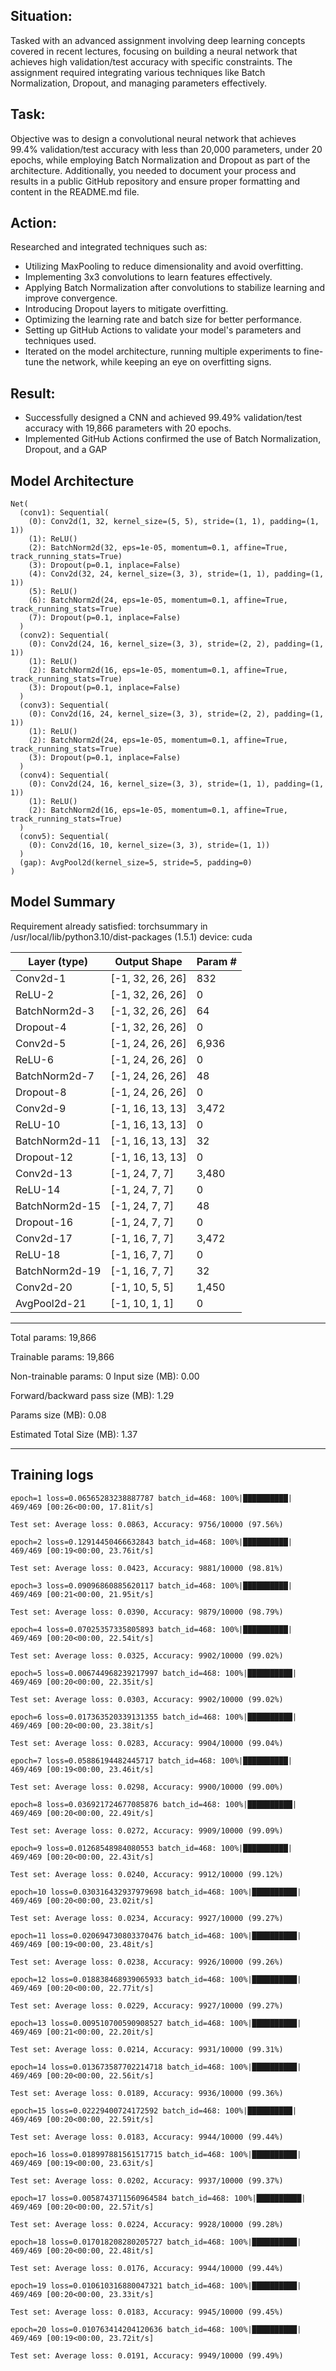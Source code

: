 
## Situation:
  Tasked with an advanced assignment involving deep learning concepts covered in recent lectures, focusing on building a neural network that achieves high validation/test accuracy with specific constraints. 
  The assignment required integrating various techniques like Batch Normalization, Dropout, and managing parameters effectively.

## Task:
  Objective was to design a convolutional neural network that achieves 99.4% validation/test accuracy with less than 20,000 parameters, under 20 epochs, 
  while employing Batch Normalization and Dropout as part of the architecture. 
  Additionally, you needed to document your process and results in a public GitHub repository and ensure proper formatting and content in the README.md file.

## Action:
  Researched and integrated techniques such as:
  - Utilizing MaxPooling to reduce dimensionality and avoid overfitting.
  - Implementing 3x3 convolutions to learn features effectively.
  - Applying Batch Normalization after convolutions to stabilize learning and improve convergence.
  - Introducing Dropout layers to mitigate overfitting.
  - Optimizing the learning rate and batch size for better performance.
  - Setting up GitHub Actions to validate your model's parameters and techniques used.
  - Iterated on the model architecture, running multiple experiments to fine-tune the network, while keeping an eye on overfitting signs.

## Result:
  - Successfully designed a CNN and achieved 99.49% validation/test accuracy with 19,866 parameters with 20 epochs. 
  - Implemented GitHub Actions confirmed the use of Batch Normalization, Dropout, and a GAP


## Model Architecture
```
Net(
  (conv1): Sequential(
    (0): Conv2d(1, 32, kernel_size=(5, 5), stride=(1, 1), padding=(1, 1))
    (1): ReLU()
    (2): BatchNorm2d(32, eps=1e-05, momentum=0.1, affine=True, track_running_stats=True)
    (3): Dropout(p=0.1, inplace=False)
    (4): Conv2d(32, 24, kernel_size=(3, 3), stride=(1, 1), padding=(1, 1))
    (5): ReLU()
    (6): BatchNorm2d(24, eps=1e-05, momentum=0.1, affine=True, track_running_stats=True)
    (7): Dropout(p=0.1, inplace=False)
  )
  (conv2): Sequential(
    (0): Conv2d(24, 16, kernel_size=(3, 3), stride=(2, 2), padding=(1, 1))
    (1): ReLU()
    (2): BatchNorm2d(16, eps=1e-05, momentum=0.1, affine=True, track_running_stats=True)
    (3): Dropout(p=0.1, inplace=False)
  )
  (conv3): Sequential(
    (0): Conv2d(16, 24, kernel_size=(3, 3), stride=(2, 2), padding=(1, 1))
    (1): ReLU()
    (2): BatchNorm2d(24, eps=1e-05, momentum=0.1, affine=True, track_running_stats=True)
    (3): Dropout(p=0.1, inplace=False)
  )
  (conv4): Sequential(
    (0): Conv2d(24, 16, kernel_size=(3, 3), stride=(1, 1), padding=(1, 1))
    (1): ReLU()
    (2): BatchNorm2d(16, eps=1e-05, momentum=0.1, affine=True, track_running_stats=True)
  )
  (conv5): Sequential(
    (0): Conv2d(16, 10, kernel_size=(3, 3), stride=(1, 1))
  )
  (gap): AvgPool2d(kernel_size=5, stride=5, padding=0)
)
```


## Model Summary



Requirement already satisfied: torchsummary in /usr/local/lib/python3.10/dist-packages (1.5.1)
device: cuda

|        Layer (type)      |         Output Shape      |   Param #   |
| ------------------------ | ------------------------- | ----------- |
|            Conv2d-1      |       [-1, 32, 26, 26]    |       832     |
|              ReLU-2      |       [-1, 32, 26, 26]    |         0     |
|       BatchNorm2d-3      |       [-1, 32, 26, 26]    |        64     |
|           Dropout-4      |       [-1, 32, 26, 26]    |         0     |
|            Conv2d-5      |       [-1, 24, 26, 26]    |       6,936   |
|              ReLU-6      |       [-1, 24, 26, 26]    |         0     |
|       BatchNorm2d-7      |       [-1, 24, 26, 26]    |        48     |
|           Dropout-8      |       [-1, 24, 26, 26]    |         0     |
|            Conv2d-9      |       [-1, 16, 13, 13]    |       3,472   |
|             ReLU-10      |       [-1, 16, 13, 13]    |         0     |
|      BatchNorm2d-11      |       [-1, 16, 13, 13]    |        32     |
|          Dropout-12      |       [-1, 16, 13, 13]    |         0     |
|           Conv2d-13      |       [-1, 24, 7, 7]      |       3,480   |
|             ReLU-14      |       [-1, 24, 7, 7]      |         0     |
|      BatchNorm2d-15      |       [-1, 24, 7, 7]      |        48     |
|          Dropout-16      |       [-1, 24, 7, 7]      |         0     |
|           Conv2d-17      |       [-1, 16, 7, 7]      |       3,472   |
|             ReLU-18      |       [-1, 16, 7, 7]      |         0     |
|      BatchNorm2d-19      |       [-1, 16, 7, 7]      |        32     |
|           Conv2d-20      |       [-1, 10, 5, 5]      |       1,450   |
|        AvgPool2d-21      |       [-1, 10, 1, 1]      |         0     |

  ----------------------------------------------------------------

Total params: 19,866

Trainable params: 19,866

Non-trainable params: 0
Input size (MB): 0.00

Forward/backward pass size (MB): 1.29

Params size (MB): 0.08

Estimated Total Size (MB): 1.37

----------------------------------------------------------------


## Training logs

```shell
epoch=1 loss=0.06565283238887787 batch_id=468: 100%|██████████| 469/469 [00:26<00:00, 17.81it/s]

Test set: Average loss: 0.0863, Accuracy: 9756/10000 (97.56%)

epoch=2 loss=0.12914450466632843 batch_id=468: 100%|██████████| 469/469 [00:19<00:00, 23.76it/s]

Test set: Average loss: 0.0423, Accuracy: 9881/10000 (98.81%)

epoch=3 loss=0.09096860885620117 batch_id=468: 100%|██████████| 469/469 [00:21<00:00, 21.95it/s]

Test set: Average loss: 0.0390, Accuracy: 9879/10000 (98.79%)

epoch=4 loss=0.07025357335805893 batch_id=468: 100%|██████████| 469/469 [00:20<00:00, 22.54it/s]

Test set: Average loss: 0.0325, Accuracy: 9902/10000 (99.02%)

epoch=5 loss=0.006744968239217997 batch_id=468: 100%|██████████| 469/469 [00:20<00:00, 22.35it/s]

Test set: Average loss: 0.0303, Accuracy: 9902/10000 (99.02%)

epoch=6 loss=0.017363520339131355 batch_id=468: 100%|██████████| 469/469 [00:20<00:00, 23.38it/s]

Test set: Average loss: 0.0283, Accuracy: 9904/10000 (99.04%)

epoch=7 loss=0.05886194482445717 batch_id=468: 100%|██████████| 469/469 [00:19<00:00, 23.46it/s]

Test set: Average loss: 0.0298, Accuracy: 9900/10000 (99.00%)

epoch=8 loss=0.036921724677085876 batch_id=468: 100%|██████████| 469/469 [00:20<00:00, 22.49it/s]

Test set: Average loss: 0.0272, Accuracy: 9909/10000 (99.09%)

epoch=9 loss=0.01268548984080553 batch_id=468: 100%|██████████| 469/469 [00:20<00:00, 22.43it/s]

Test set: Average loss: 0.0240, Accuracy: 9912/10000 (99.12%)

epoch=10 loss=0.030316432937979698 batch_id=468: 100%|██████████| 469/469 [00:20<00:00, 23.02it/s]

Test set: Average loss: 0.0234, Accuracy: 9927/10000 (99.27%)

epoch=11 loss=0.020694730803370476 batch_id=468: 100%|██████████| 469/469 [00:19<00:00, 23.48it/s]

Test set: Average loss: 0.0238, Accuracy: 9926/10000 (99.26%)

epoch=12 loss=0.018838468939065933 batch_id=468: 100%|██████████| 469/469 [00:20<00:00, 22.77it/s]

Test set: Average loss: 0.0229, Accuracy: 9927/10000 (99.27%)

epoch=13 loss=0.009510700590908527 batch_id=468: 100%|██████████| 469/469 [00:21<00:00, 22.20it/s]

Test set: Average loss: 0.0214, Accuracy: 9931/10000 (99.31%)

epoch=14 loss=0.013673587702214718 batch_id=468: 100%|██████████| 469/469 [00:20<00:00, 22.56it/s]

Test set: Average loss: 0.0189, Accuracy: 9936/10000 (99.36%)

epoch=15 loss=0.02229400724172592 batch_id=468: 100%|██████████| 469/469 [00:20<00:00, 22.59it/s]

Test set: Average loss: 0.0183, Accuracy: 9944/10000 (99.44%)

epoch=16 loss=0.018997881561517715 batch_id=468: 100%|██████████| 469/469 [00:19<00:00, 23.63it/s]

Test set: Average loss: 0.0202, Accuracy: 9937/10000 (99.37%)

epoch=17 loss=0.0058743711560964584 batch_id=468: 100%|██████████| 469/469 [00:20<00:00, 22.57it/s]

Test set: Average loss: 0.0224, Accuracy: 9928/10000 (99.28%)

epoch=18 loss=0.017018208280205727 batch_id=468: 100%|██████████| 469/469 [00:20<00:00, 22.48it/s]

Test set: Average loss: 0.0176, Accuracy: 9944/10000 (99.44%)

epoch=19 loss=0.010610316880047321 batch_id=468: 100%|██████████| 469/469 [00:20<00:00, 23.33it/s]

Test set: Average loss: 0.0183, Accuracy: 9945/10000 (99.45%)

epoch=20 loss=0.010763414204120636 batch_id=468: 100%|██████████| 469/469 [00:19<00:00, 23.72it/s]

Test set: Average loss: 0.0191, Accuracy: 9949/10000 (99.49%)
```